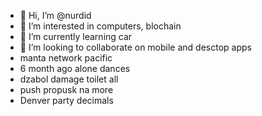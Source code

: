 - 👋 Hi, I’m @nurdid
- 👀 I’m interested in computers, blochain
- 🌱 I’m currently learning car
- 💞️ I’m looking to collaborate on mobile and desctop apps
- manta network pacific
- 6 month ago alone dances
- dzabol damage toilet all
- push propusk na more
- Denver party decimals
